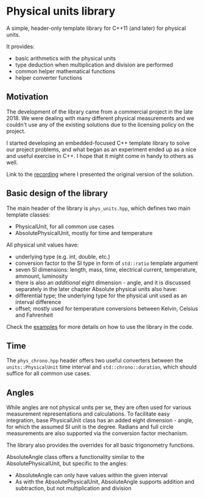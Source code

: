 # Physical units library

A simple, header-only template library for C++11 (and later) for physical units.

It provides:
- basic arithmetics with the physical units
- type deduction when multiplication and division are performed
- common helper mathematical functions
- helper converter functions

## Motivation

The development of the library came from a commercial project in the late 2018.
We were dealing with many different physical measurements and we couldn't use
any of the existing solutions due to the licensing policy on the project.

I started developing an embedded-focused C++ template library to solve our project
problems, and what began as an experiment ended up as a nice and useful exercise in C++.
I hope that it might come in handy to others as well.

Link to the [recording](https://www.youtube.com/watch?v=h7J8SMWG2Hw) where I
presented the original version of the solution.

## Basic design of the library

The main header of the library is `phys_units.hpp`, which defines two main template classes:
- PhysicalUnit, for all common use cases
- AbsolutePhysicalUnit, mostly for time and temperature

All physical unit values have:
- underlying type (e.g. int, double, etc.)
- conversion factor to the SI type in form of `std::ratio` template argument
- seven SI dimensions: length, mass, time, electrical current, temperature, ammount, luminosity
- there is also an *additional* eight dimension - angle, and it is discussed separately in the later chapter
Absolute physical units also have:
- differential type; the underlying type for the physical unit used as an interval difference
- offset; mostly used for temperature conversions between Kelvin, Celsius and Fahrenheit

Check the [examples](test/README.md) for more details on how to use the library in the code.

## Time

The `phys_chrono.hpp` header offers two useful converters between the `units::PhysicalUnit`
time interval and `std::chrono::duration`, which should suffice for all common use cases.

## Angles

While angles are not physical units per se, they are often used for various measurement representations
and calculations.
To facilitate easy integration, base PhysicalUnit class has an added eight dimension - angle, for which
the assumed SI unit is the degree. Radians and full circle measurements are also supported via the
conversion factor mechanism.

The library also provides the overrides for all basic trigonometry functions.

AbsoluteAngle class offers a functionality similar to the AbsolutePhysicalUnit, but specific to the angles:
- AbsoluteAngle can only have values within the given interval
- As with the AbsolutePhysicalUnit, AbsoluteAngle supports addition and subtraction, but not multiplication
and division
